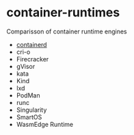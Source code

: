 # container-runtimes
Comparisson of container runtime engines

* [containerd](containerd/)
* cri-o
* Firecracker
* gVisor
* kata
* Kind
* lxd
* PodMan
* runc
* Singularity
* SmartOS
* WasmEdge Runtime

